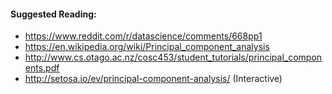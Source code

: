 #### Suggested Reading:
<!-- Please add any articles you think might be helpful to read before writing the article -->

- https://www.reddit.com/r/datascience/comments/668pp1
- https://en.wikipedia.org/wiki/Principal_component_analysis
- http://www.cs.otago.ac.nz/cosc453/student_tutorials/principal_components.pdf
- http://setosa.io/ev/principal-component-analysis/ (Interactive)
